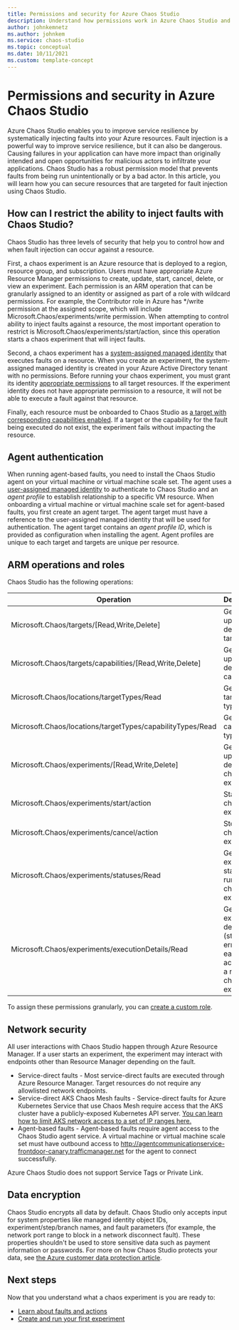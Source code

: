 ```yaml
---
title: Permissions and security for Azure Chaos Studio
description: Understand how permissions work in Azure Chaos Studio and how you can secure resources from accidental fault injection.
author: johnkemnetz
ms.author: johnkem
ms.service: chaos-studio
ms.topic: conceptual 
ms.date: 10/11/2021
ms.custom: template-concept
---
```


# Permissions and security in Azure Chaos Studio

Azure Chaos Studio enables you to improve service resilience by systematically injecting faults into your Azure resources. Fault injection is a powerful way to improve service resilience, but it can also be dangerous. Causing failures in your application can have more impact than originally intended and open opportunities for malicious actors to infiltrate your applications. Chaos Studio has a robust permission model that prevents faults from being run unintentionally or by a bad actor. In this article, you will learn how you can secure resources that are targeted for fault injection using Chaos Studio.

## How can I restrict the ability to inject faults with Chaos Studio?

Chaos Studio has three levels of security that help you to control how and when fault injection can occur against a resource.

First, a chaos experiment is an Azure resource that is deployed to a region, resource group, and subscription. Users must have appropriate Azure Resource Manager permissions to create, update, start, cancel, delete, or view an experiment. Each permission is an ARM operation that can be granularly assigned to an identity or assigned as part of a role with wildcard permissions. For example, the Contributor role in Azure has */write permission at the assigned scope, which will include Microsoft.Chaos/experiments/write permission. When attempting to control ability to inject faults against a resource, the most important operation to restrict is Microsoft.Chaos/experiments/start/action, since this operation starts a chaos experiment that will inject faults.

Second, a chaos experiment has a [system-assigned managed identity](../active-directory/managed-identities-azure-resources/overview.md) that executes faults on a resource. When you create an experiment, the system-assigned managed identity is created in your Azure Active Directory tenant with no permissions. Before running your chaos experiment, you must grant its identity [appropriate permissions](chaos-studio-fault-providers.md) to all target resources. If the experiment identity does not have appropriate permission to a resource, it will not be able to execute a fault against that resource.

Finally, each resource must be onboarded to Chaos Studio as [a target with corresponding capabilities enabled](chaos-studio-targets-capabilities.md). If a target or the capability for the fault being executed do not exist, the experiment fails without impacting the resource.

## Agent authentication

When running agent-based faults, you need to install the Chaos Studio agent on your virtual machine or virtual machine scale set. The agent uses a [user-assigned managed identity](../active-directory/managed-identities-azure-resources/overview.md) to authenticate to Chaos Studio and an *agent profile* to establish relationship to a specific VM resource. When onboarding a virtual machine or virtual machine scale set for agent-based faults, you first create an agent target. The agent target must have a reference to the user-assigned managed identity that will be used for authentication. The agent target contains an *agent profile ID*, which is provided as configuration when installing the agent. Agent profiles are unique to each target and targets are unique per resource.

## ARM operations and roles

Chaos Studio has the following operations:

| Operation | Description |
| -- | -- |
| Microsoft.Chaos/targets/[Read,Write,Delete] | Get, create, update, or delete a target. |
| Microsoft.Chaos/targets/capabilities/[Read,Write,Delete] | Get, create, update, or delete a capability. |
| Microsoft.Chaos/locations/targetTypes/Read | Get all target types. |
| Microsoft.Chaos/locations/targetTypes/capabilityTypes/Read | Get all capability types. |
| Microsoft.Chaos/experiments/[Read,Write,Delete] | Get, create, update, or delete a chaos experiment. |
| Microsoft.Chaos/experiments/start/action | Start a chaos experiment. |
| Microsoft.Chaos/experiments/cancel/action | Stop a chaos experiment. |
| Microsoft.Chaos/experiments/statuses/Read | Get the execution status for a run of a chaos experiment. |
| Microsoft.Chaos/experiments/executionDetails/Read | Get the execution details (status and errors for each action) for a run of a chaos experiment. |

To assign these permissions granularly, you can [create a custom role](../role-based-access-control/custom-roles.md).

## Network security

All user interactions with Chaos Studio happen through Azure Resource Manager. If a user starts an experiment, the experiment may interact with endpoints other than Resource Manager depending on the fault.
* Service-direct faults - Most service-direct faults are executed through Azure Resource Manager. Target resources do not require any allowlisted network endpoints.
* Service-direct AKS Chaos Mesh faults - Service-direct faults for Azure Kubernetes Service that use Chaos Mesh require access that the AKS cluster have a publicly-exposed Kubernetes API server. [You can learn how to limit AKS network access to a set of IP ranges here.](https://docs.microsoft.com/en-us/azure/aks/api-server-authorized-ip-ranges)
* Agent-based faults - Agent-based faults require agent access to the Chaos Studio agent service. A virtual machine or virtual machine scale set must have outbound access to http://agentcommunicationservice-frontdoor-canary.trafficmanager.net for the agent to connect successfully.

Azure Chaos Studio does not support Service Tags or Private Link.

## Data encryption

Chaos Studio encrypts all data by default. Chaos Studio only accepts input for system properties like managed identity object IDs, experiment/step/branch names, and fault parameters (for example, the network port range to block in a network disconnect fault). These properties shouldn't be used to store sensitive data such as payment information or passwords. For more on how Chaos Studio protects your data, see [the Azure customer data protection article](../security/fundamentals/protection-customer-data.md).

## Next steps
Now that you understand what a chaos experiment is you are ready to:
- [Learn about faults and actions](chaos-studio-faults-actions.md)
- [Create and run your first experiment](chaos-studio-tutorial-service-direct.md)
